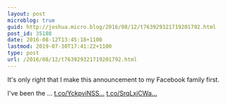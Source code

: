 ```yaml
---
layout: post
microblog: true
guid: http://joshua.micro.blog/2016/08/12/t763929321719201792.html
post_id: 35188
date: 2016-08-12T13:45:18+1100
lastmod: 2019-07-30T17:41:22+1100
type: post
url: /2016/08/12/t763929321719201792.html
---
```

It's only right that I make this announcement to my Facebook family first.

I've been the … [t.co/YckpviNSS...](https://t.co/YckpviNSSg) [t.co/SrqLxjCWa...](https://t.co/SrqLxjCWam)
